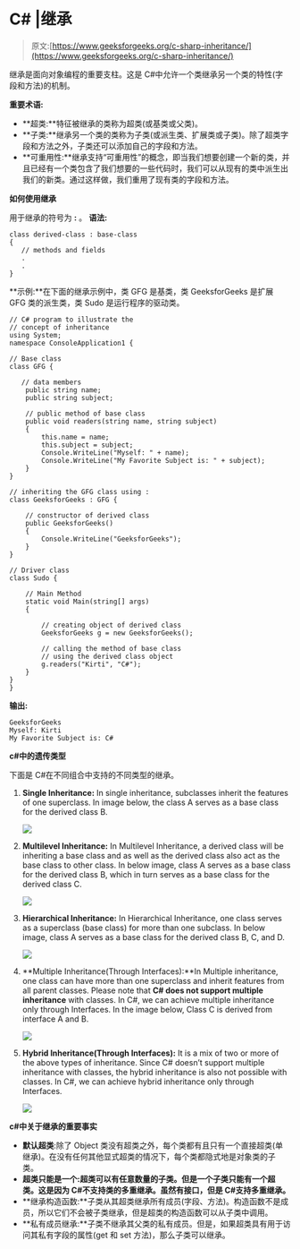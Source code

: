 # C# |继承

> 原文:[https://www.geeksforgeeks.org/c-sharp-inheritance/](https://www.geeksforgeeks.org/c-sharp-inheritance/)

继承是面向对象编程的重要支柱。这是 C#中允许一个类继承另一个类的特性(字段和方法)的机制。

**重要术语:**

*   **超类:**特征被继承的类称为超类(或基类或父类)。
*   **子类:**继承另一个类的类称为子类(或派生类、扩展类或子类)。除了超类字段和方法之外，子类还可以添加自己的字段和方法。
*   **可重用性:**继承支持“可重用性”的概念，即当我们想要创建一个新的类，并且已经有一个类包含了我们想要的一些代码时，我们可以从现有的类中派生出我们的新类。通过这样做，我们重用了现有类的字段和方法。

**如何使用继承**

用于继承的符号为 **:** 。
**语法:**

```
class derived-class : base-class  
{  
   // methods and fields  
   .
   .
}  

```

**示例:**在下面的继承示例中，类 GFG 是基类，类 GeeksforGeeks 是扩展 GFG 类的派生类，类 Sudo 是运行程序的驱动类。

```
// C# program to illustrate the
// concept of inheritance
using System;
namespace ConsoleApplication1 {

// Base class
class GFG {

   // data members
    public string name;
    public string subject;

    // public method of base class 
    public void readers(string name, string subject)
    {
        this.name = name;
        this.subject = subject;
        Console.WriteLine("Myself: " + name); 
        Console.WriteLine("My Favorite Subject is: " + subject);
    }
}

// inheriting the GFG class using : 
class GeeksforGeeks : GFG {

    // constructor of derived class
    public GeeksforGeeks()
    {
        Console.WriteLine("GeeksforGeeks");
    }
}

// Driver class
class Sudo {

    // Main Method
    static void Main(string[] args)
    {

        // creating object of derived class
        GeeksforGeeks g = new GeeksforGeeks();

        // calling the method of base class 
        // using the derived class object
        g.readers("Kirti", "C#");
    }
}
}
```

**输出:**

```
GeeksforGeeks
Myself: Kirti
My Favorite Subject is: C#

```

**c#中的遗传类型**

下面是 C#在不同组合中支持的不同类型的继承。

1.  **Single Inheritance:** In single inheritance, subclasses inherit the features of one superclass. In image below, the class A serves as a base class for the derived class B.

    [![](img/97d22e7f99cfef29794fd6bcc1329f0d.png)](https://media.geeksforgeeks.org/wp-content/uploads/Single.jpg)

2.  **Multilevel Inheritance:** In Multilevel Inheritance, a derived class will be inheriting a base class and as well as the derived class also act as the base class to other class. In below image, class A serves as a base class for the derived class B, which in turn serves as a base class for the derived class C.

    ![](img/adbd43ddbea2c0d2ed0dbd76bed09f5b.png)

3.  **Hierarchical Inheritance:** In Hierarchical Inheritance, one class serves as a superclass (base class) for more than one subclass. In below image, class A serves as a base class for the derived class B, C, and D.

    [![](img/886055352870e7f9297d81a9f3b91c00.png)](https://media.geeksforgeeks.org/wp-content/uploads/Hierarchical.jpg)

4.  **Multiple Inheritance(Through Interfaces):**In Multiple inheritance, one class can have more than one superclass and inherit features from all parent classes. Please note that **C# does not support multiple inheritance** with classes. In C#, we can achieve multiple inheritance only through Interfaces. In the image below, Class C is derived from interface A and B.

    [![](img/743011b7634ee928ada1d08e0bb666e7.png)](https://media.geeksforgeeks.org/wp-content/uploads/Multiple-1.jpg)

5.  **Hybrid Inheritance(Through Interfaces):** It is a mix of two or more of the above types of inheritance. Since C# doesn’t support multiple inheritance with classes, the hybrid inheritance is also not possible with classes. In C#, we can achieve hybrid inheritance only through Interfaces.

    [![](img/b2ca0d0bcb03a4f8fc936a27acaf9b0b.png)](https://media.geeksforgeeks.org/wp-content/uploads/Hybrid.jpg)

**c#中关于继承的重要事实**

*   **默认超类**:除了 Object 类没有超类之外，每个类都有且只有一个直接超类(单继承)。在没有任何其他显式超类的情况下，每个类都隐式地是对象类的子类。
*   **超类只能是一个:**超类可以有任意数量的子类。但是一个子类只能有一个**超类。这是因为 C#不支持类的多重继承。虽然有接口，但是 C#支持多重继承。**
*   **继承构造函数:**子类从其超类继承所有成员(字段、方法)。构造函数不是成员，所以它们不会被子类继承，但是超类的构造函数可以从子类中调用。
*   **私有成员继承:**子类不继承其父类的私有成员。但是，如果超类具有用于访问其私有字段的属性(get 和 set 方法)，那么子类可以继承。